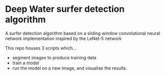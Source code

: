# Deep Water surfer detection algorithm

A surfer detection algorithm based on a sliding window convolutional neural network implementation inspired by the LeNet-5 network

This repo houses 3 scripts which...
- segment images to produce training data
- train a model
- run the model on a new image, and visualise the results.
